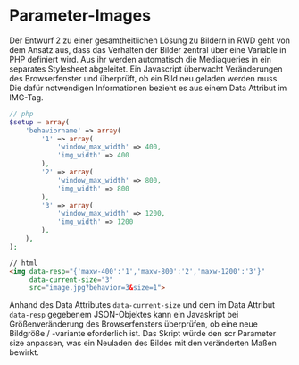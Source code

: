 Parameter-Images
================

Der Entwurf 2 zu einer gesamtheitlichen Lösung zu Bildern in RWD geht von dem Ansatz aus, dass das Verhalten der Bilder zentral über eine Variable in PHP definiert wird. Aus ihr werden automatisch die Mediaqueries in ein separates Stylesheet abgeleitet. Ein Javascript überwacht Veränderungen des Browserfenster und überprüft, ob ein Bild neu geladen werden muss. Die dafür notwendigen Informationen bezieht es aus einem Data Attribut im IMG-Tag.

```php
// php
$setup = array(
	'behaviorname' => array(
		'1' => array(
			'window_max_width' => 400,
			'img_width' => 400
		),
		'2' => array(
			'window_max_width' => 800,
			'img_width' => 800
		),
		'3' => array(
			'window_max_width' => 1200,
			'img_width' => 1200
		),
	),
);
```

```html
// html
<img data-resp="{'maxw-400':'1','maxw-800':'2','maxw-1200':'3'}" 
	 data-current-size="3" 
	 src="image.jpg?behavior=3&size=1">
```

Anhand des Data Attributes ```data-current-size``` und dem im Data Attribut ```data-resp``` gegebenem JSON-Objektes kann ein Javaskript bei Größenveränderung des Browserfensters überprüfen, ob eine neue Bildgröße / -variante eforderlich ist. Das Skript würde den scr Parameter size anpassen, was ein Neuladen des Bildes mit den veränderten Maßen bewirkt.